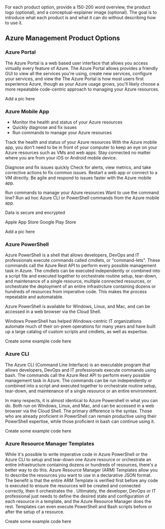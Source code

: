 For each product option, provide a 150-200 word overview, the product logo (optional), and a conceptual-explainer image (optional). The goal is to introduce what each product is and what it can do without describing how to use it.



## Azure Management Product Options


### Azure Portal

The Azure Portal is a web based user interface that allows you access virtually every feature of Azure. The Azure Portal allows provides a friendly GUI to view all the services you're using, create new services, configure your services, and view the   The Azure Portal is how most users first experience Azure, though as your Azure usage grows, you'll likely choose a more repeatable code-centric approach to managing your Azure resources.

<div style="background=yellow;">Add a pic here</div>

### Azure Mobile App

- Monitor the health and status of your Azure resources
- Quickly diagnose and fix issues
- Run commands to manage your Azure resources

Track the health and status of your Azure resources
With the Azure mobile app, you don't need to be in front of your computer to keep an eye on your Azure resources such as VMs and web apps. Stay connected no matter where you are from your iOS or Android mobile device.

Diagnose and fix issues quickly
Check for alerts, view metrics, and take corrective actions to fix common issues. Restart a web app or connect to a VM directly. Be agile and respond to issues faster with the Azure mobile app.

Run commands to manage your Azure resources
Want to use the command line? Run ad hoc Azure CLI or PowerShell commands from the Azure mobile app.

Data is secure and encrypted

Apple App Store
Google Play Store

<div style="background=yellow;">Add a pic here</div>


### Azure PowerShell

Azure PowerShell is a shell that allows developers, DevOps and IT professionals execute commands called cmdlets, or "command-lets".  These commands call the Azure Rest API to perform every possible management task in Azure. The cmdlets can be executed independently or combined into a script file and executed together to orchestrate routine setup, tear-down, and maintenance of a single resource, multiple connected resources, or orchestrate the deployment of an entire infrastrcture containing dozens or hundreds of resources from imperative code.  This makes the process repeatable and automatable.

Azure PowerShell is available for Windows, Linux, and Mac, and can be accessed in a web browser via the Cloud Shell.

Windows PowerShell has helped Windows-centric IT organizations automate much of their on-prem operations for many years and have built up a large catalog of custom scripts and cmdlets, as well as expertise.

<div style="background=yellow;">Create some example code here</div>

### Azure CLI

The Azure CLI (Command Line Interface) is an executable program that allows developers, DevOps and IT professionals execute commands using bash.  The commands call the Azure Rest API to perform every possible management task in Azure.  The commands can be run independently or combined into a script and executed together to orchestrate routine setup, tear-down, and maintenance of a single resource or an entire environment.

In many respects, it is almost identical to Azure Powershell in what you can do.  Both run on Windows, Linux, and Mac, and can be accessed in a web browser via the Cloud Shell.  The primary difference is the syntax.  Those who are already proficient in PowerShell can remain productive using their PowerShell expertise, while those proficient in bash can continue using it.

<div style="background=yellow;">Create some example code here</div>

### Azure Resource Manager Templates

While it's possible to write imperative code in Azure PowerShell or the Azure CLI to setup and tear-down one Azure resource or orchestrate an entire infrastructure containing dozens or hundreds of resources, there's a better way to do this.  Azure Resource Manager (ARM) Templates allow you to describe the resources you want to use in a declarative JSON format.  The benefit is that the entire ARM Template is verified first before any code is executed to ensure the resources will be created and connected correctly, then it orchestrates the .  Ultimately, the developer, DevOps or IT professional just needs to define the desired state and configuration of each resource in a template, and the Azure Resource Manager does the rest.  Templates can even execute PowerShell and Bash scripts before or after the setup of a resource.

<div style="background=yellow;">Create some example code here</div>
